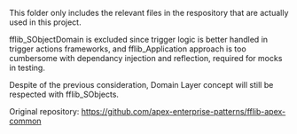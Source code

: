 This folder only includes the relevant files in the respository that are actually used in this project.

fflib_SObjectDomain is excluded since trigger logic is better handled in trigger actions frameworks, and fflib_Application approach is too cumbersome with dependancy injection and reflection, required for mocks in testing.

Despite of the previous consideration, Domain Layer concept will still be respected with fflib_SObjects.

Original repository: https://github.com/apex-enterprise-patterns/fflib-apex-common
